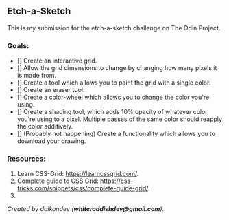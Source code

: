 ## Etch-a-Sketch

This is my submission for the etch-a-sketch challenge on The Odin Project.

### Goals:
- [] Create an interactive grid.
- [] Allow the grid dimensions to change by changing how many pixels it is made from.
- [] Create a tool which allows you to paint the grid with a single color.
- [] Create an eraser tool.
- [] Create a color-wheel which allows you to change the color you're using.
- [] Create a shading tool, which adds 10% opacity of whatever color you're using to a pixel.
Multiple passes of the same color should reapply the color additively.
- [] (Probably not happening) Create a functionality which allows you to download your drawing.

### Resources:
1. Learn CSS-Grid: https://learncssgrid.com/.
2. Complete guide to CSS Grid: https://css-tricks.com/snippets/css/complete-guide-grid/.
3. 


_Created by daikondev (__whiteraddishdev@gmail.com__)_.
